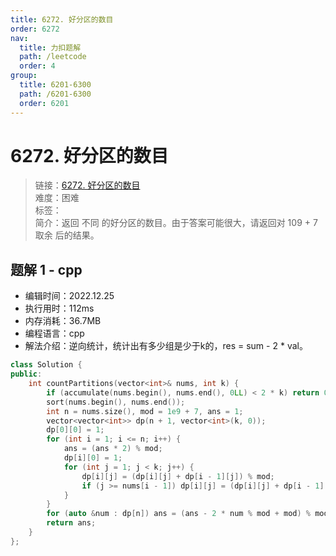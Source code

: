 ```yaml
---
title: 6272. 好分区的数目
order: 6272
nav:
  title: 力扣题解
  path: /leetcode
  order: 4
group:
  title: 6201-6300
  path: /6201-6300
  order: 6201
---
```


# 6272. 好分区的数目
    
> 链接：[6272. 好分区的数目](https://leetcode.cn/problems/number-of-great-partitions/)  
> 难度：困难  
> 标签：  
> 简介：返回 不同 的好分区的数目。由于答案可能很大，请返回对 109 + 7 取余 后的结果。
      
## 题解 1 - cpp
- 编辑时间：2022.12.25
- 执行用时：112ms
- 内存消耗：36.7MB
- 编程语言：cpp
- 解法介绍：逆向统计，统计出有多少组是少于k的，res  = sum - 2 * val。
```cpp
class Solution {
public:
    int countPartitions(vector<int>& nums, int k) {
        if (accumulate(nums.begin(), nums.end(), 0LL) < 2 * k) return 0;
        sort(nums.begin(), nums.end());
        int n = nums.size(), mod = 1e9 + 7, ans = 1;
        vector<vector<int>> dp(n + 1, vector<int>(k, 0));
        dp[0][0] = 1;
        for (int i = 1; i <= n; i++) {
            ans = (ans * 2) % mod;
            dp[i][0] = 1;
            for (int j = 1; j < k; j++) {
                dp[i][j] = (dp[i][j] + dp[i - 1][j]) % mod;
                if (j >= nums[i - 1]) dp[i][j] = (dp[i][j] + dp[i - 1][j - nums[i - 1]]) % mod;
            }
        }
        for (auto &num : dp[n]) ans = (ans - 2 * num % mod + mod) % mod;
        return ans;
    }
};
```

      